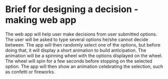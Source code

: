 # Brief for designing a decision - making web app

The web app will help user make decisions from user submitted options. The user will be asked to type several options he/she cannot decide between. The app will then randomly select one of the options, but before doing that, it will display a short animation to build anticipation. The animation will be a spinning wheel with the options displayed on the wheel. The wheel will spin for a few seconds before stopping on the selected option. The app will then show an animation celebrating the selection, such as confetti or fireworks.
